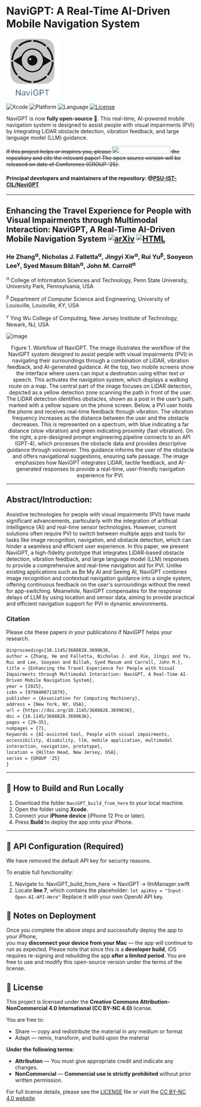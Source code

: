 # NaviGPT: A Real-Time AI-Driven Mobile Navigation System

[<img src="Logo-NaviGPT.png" height="160px" width="140px" />](https://github.com/PSU-IST-CIL/NaviGPT)

![Xcode](https://img.shields.io/badge/Xcode-007ACC?style=for-the-badge&logo=Xcode&logoColor=white)
![Platform](https://img.shields.io/badge/platform-iPhone_12_Pro_or_later_with_iOS_17.0+-lightgrey.svg)
![Language](https://img.shields.io/badge/language-Swift-orange.svg)
[![License](https://img.shields.io/badge/license-CC_BY--NC_4.0-blue.svg)](https://github.com/PSU-IST-CIL/NaviGPT/blob/main/LICENSE)

NaviGPT is now **fully open-source** 🎉. This real-time, AI-powered mobile navigation system is designed to assist people with visual impairments (PVI) by integrating LiDAR obstacle detection, vibration feedback, and large language model (LLM) guidance.

~~If this project helps or inspires you, please <img src="https://img.shields.io/gitea/stars/PSU-IST-CIL/NaviGPT" height="20px" width="155px" /> the repository and cite the relevant paper! The open source version will be released on date of Conference (GROUP '25).~~

#### Principal developers and maintainers of the repository: @[PSU-IST-CIL/NaviGPT](https://github.com/orgs/PSU-IST-CIL/teams/navigpt)
----
## Enhancing the Travel Experience for People with Visual Impairments through Multimodal Interaction: NaviGPT, A Real-Time AI-Driven Mobile Navigation System [![arXiv](https://img.shields.io/badge/arXiv-410.04005-b31b1b.svg)](https://arxiv.org/abs/2410.04005) [![HTML](https://img.shields.io/badge/HTML-b31b1b.svg)](https://arxiv.org/html/2410.04005v1)
### He Zhang<sup>α</sup>, Nicholas J. Falletta<sup>α</sup>, Jingyi Xie<sup>α</sup>, Rui Yu<sup>β</sup>, Sooyeon Lee<sup>γ</sup>, Syed Masum Billah<sup>α</sup>, John M. Carroll<sup>α</sup>
 <sup>α</sup> College of Information Sciences and Technology, Penn State University, University Park, Pennsylvania, USA
 
 <sup>β</sup> Department of Computer Science and Engineering, University of Louisville, Louisville, KY, USA
 
 <sup>γ</sup> Ying Wu College of Computing, New Jersey Institute of Technology, Newark, NJ, USA
 
![image](workflow-group.png)
<p align="center">Figure 1. Workflow of NaviGPT. The image illustrates the workflow of the NaviGPT system designed to assist people with visual impairments (PVI) in navigating their surroundings through a combination of LiDAR, vibration feedback, and AI-generated guidance. At the top, two mobile screens show the interface where users can input a destination using either text or speech. This activates the navigation system, which displays a walking route on a map. The central part of the image focuses on LiDAR detection, depicted as a yellow detection zone scanning the path in front of the user. The LiDAR detection identifies obstacles, shown as a post in the user’s path, marked with a yellow square on the phone screen. Below, a PVI user holds the phone and receives real-time feedback through vibration. The vibration frequency increases as the distance between the user and the obstacle decreases. This is represented on a spectrum, with blue indicating a far distance (slow vibration) and green indicating proximity (fast vibration). On the right, a pre-designed prompt engineering pipeline connects to an API (GPT-4), which processes the obstacle data and provides descriptive guidance through voiceover. This guidance informs the user of the obstacle and offers navigational suggestions, ensuring safe passage. The image emphasizes how NaviGPT integrates LiDAR, tactile feedback, and AI-generated responses to provide a real-time, user-friendly navigation experience for PVI.</p>

----
## Abstract/Introduction:
Assistive technologies for people with visual impairments (PVI) have made significant advancements, particularly with the integration of artificial intelligence (AI) and real-time sensor technologies. However, current solutions often require PVI to switch between multiple apps and tools for tasks like image recognition, navigation, and obstacle detection, which can hinder a seamless and efficient user experience. In this paper, we present NaviGPT, a high-fidelity prototype that integrates LiDAR-based obstacle detection, vibration feedback, and large language model (LLM) responses to provide a comprehensive and real-time navigation aid for PVI. Unlike existing applications such as Be My AI and Seeing AI, NaviGPT combines image recognition and contextual navigation guidance into a single system, offering continuous feedback on the user's surroundings without the need for app-switching. Meanwhile, NaviGPT compensates for the response delays of LLM by using location and sensor data, aiming to provide practical and efficient navigation support for PVI in dynamic environments.

### Citation
Please cite these papers in your publications if NaviGPT helps your research.
```
@inproceedings{10.1145/3688828.3699636,
author = {Zhang, He and Falletta, Nicholas J. and Xie, Jingyi and Yu, Rui and Lee, Sooyeon and Billah, Syed Masum and Carroll, John M.},
title = {Enhancing the Travel Experience for People with Visual Impairments through Multimodal Interaction: NaviGPT, A Real-Time AI-Driven Mobile Navigation System},
year = {2025},
isbn = {9798400711879},
publisher = {Association for Computing Machinery},
address = {New York, NY, USA},
url = {https://doi.org/10.1145/3688828.3699636},
doi = {10.1145/3688828.3699636},
pages = {29–35},
numpages = {7},
keywords = {AI-assisted tool, People with visual impairments, accessibility, disability, llm, mobile application, multimodal interaction, navigation, prototype},
location = {Hilton Head, New Jersey, USA},
series = {GROUP '25}
}
```

---
## 🚀 How to Build and Run Locally

1. Download the folder `NaviGPT_build_from_here` to your local machine.
2. Open the folder using **Xcode**.
3. Connect your **iPhone device** (iPhone 12 Pro or later).
4. Press **Build** to deploy the app onto your iPhone.
---
## 🔑 API Configuration (Required)
We have removed the default API key for security reasons.

To enable full functionality:
1. Navigate to:
NaviGPT_build_from_here → NaviGPT → llmManager.swift
2. Locate **line 7**, which contains the placeholder:
```let apiKey = "Input-Open-AI-API-Here"```
Replace it with your own OpenAI API key.

## 📱 Notes on Deployment

Once you complete the above steps and successfully deploy the app to your iPhone,  
you may **disconnect your device from your Mac** — the app will continue to run as expected.
Please note that since this is a **developer build**, iOS requires re-signing and rebuilding the app **after a limited period**.
You are free to use and modify this open-source version under the terms of the license.

## 📄 License

This project is licensed under the **Creative Commons Attribution-NonCommercial 4.0 International (CC BY-NC 4.0)** license.

You are free to:

- Share — copy and redistribute the material in any medium or format  
- Adapt — remix, transform, and build upon the material

**Under the following terms:**

- **Attribution** — You must give appropriate credit and indicate any changes.  
- **NonCommercial** — **Commercial use is strictly prohibited** without prior written permission.

For full license details, please see the [LICENSE](./LICENSE) file or visit the [CC BY-NC 4.0 website](https://creativecommons.org/licenses/by-nc/4.0/).

